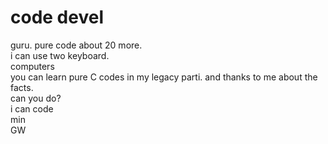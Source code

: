 # code devel
guru.
pure code about 20 more.<br>
i can use two keyboard.<br>
computers<br>
you can learn pure C codes in my legacy parti. and thanks to me about the facts.<br>
can you do?<br>
i can code<br>
min<br>
GW
